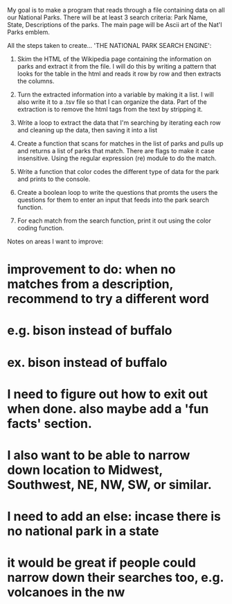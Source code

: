My goal is to make a program that reads through a file containing data on all our National Parks. There will be at least 3 search criteria: Park Name, State, Descriptions of the parks. The main page will be Ascii art of the Nat'l Parks emblem.

All the steps taken to create... 'THE NATIONAL PARK SEARCH ENGINE':

1. Skim the HTML of the Wikipedia page containing the information on parks and extract it from the file. I will do this by writing a pattern that looks for the table in the html and reads it row by row and then extracts the columns. 

2. Turn the extracted information into a variable by making it a list. I will also write it to a .tsv file so that I can organize the data. Part of the extraction is to remove the html tags from the text by stripping it.

3. Write a loop to extract the data that I'm searching by iterating each row and cleaning up the data, then saving it into a list 

4. Create a function that scans for matches in the list of parks and pulls up and returns a list of parks that match. There are flags to make it case insensitive. Using the regular expression (re) module to do the match.

5. Write a function that color codes the different type of data for the park and prints to the console.

6. Create a boolean loop to write the questions that promts the users the questions for them to enter an input that feeds into the park search function.

7. For each match from the search function, print it out using the color coding function.


Notes on areas I want to improve:

# improvement to do: when no matches from a description, recommend to try a different word
#   e.g. bison instead of buffalo
#   ex. bison instead of buffalo
# I need to figure out how to exit out when done. also maybe add a 'fun facts' section.
# I also want to be able to narrow down location to Midwest, Southwest, NE, NW, SW, or similar.
# I need to add an else: incase there is no national park in a state
# it would be great if people could narrow down their searches too, e.g. volcanoes in the nw
